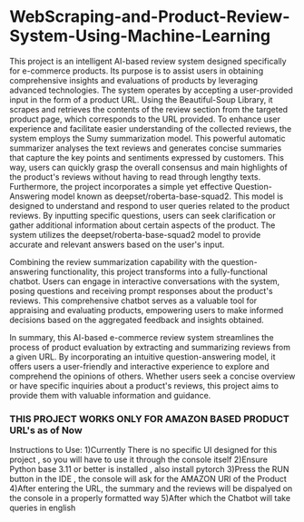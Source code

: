 # WebScraping-and-Product-Review-System-Using-Machine-Learning

This project is an intelligent AI-based review system designed specifically for e-commerce products. Its purpose is to assist users in obtaining comprehensive insights and evaluations of products by leveraging advanced technologies. The system operates by accepting a user-provided input in the form of a product URL. Using the Beautiful-Soup Library, it scrapes and retrieves the contents of the review section from the targeted product page, which corresponds to the URL provided.
To enhance user experience and facilitate easier understanding of the collected reviews, the system employs the Sumy summarization model. This powerful automatic summarizer analyses the text reviews and generates concise summaries that capture the key points and sentiments expressed by customers. This way, users can quickly grasp the overall consensus and main highlights of the product's reviews without having to read through lengthy texts.
Furthermore, the project incorporates a simple yet effective Question-Answering model known as deepset/roberta-base-squad2. This model is designed to understand and respond to user queries related to the product reviews. By inputting specific questions, users can seek clarification or gather additional information about certain aspects of the product. The system utilizes the deepset/roberta-base-squad2 model to provide accurate and relevant answers based on the user's input.

Combining the review summarization capability with the question-answering functionality, this project transforms into a fully-functional chatbot. Users can engage in interactive conversations with the system, posing questions and receiving prompt responses about the product's reviews. This comprehensive chatbot serves as a valuable tool for appraising and evaluating products, empowering users to make informed decisions based on the aggregated feedback and insights obtained.

In summary, this AI-based e-commerce review system streamlines the process of product evaluation by extracting and summarizing reviews from a given URL. By incorporating an intuitive question-answering model, it offers users a user-friendly and interactive experience to explore and comprehend the opinions of others. Whether users seek a concise overview or have specific inquiries about a product's reviews, this project aims to provide them with valuable information and guidance.

### THIS PROJECT WORKS ONLY FOR AMAZON BASED PRODUCT URL's as of Now ###

Instructions to Use:
1)Currently There is no specific UI designed for this project , so you will have to use it through the console itself 
2)Ensure Python base 3.11 or better is installed , also install pytorch 
3)Press the RUN button in the IDE , the console will ask for the AMAZON URl of the Product
4)After entering the URL, the summary and the reviews will be dispalyed on the console in a properly formatted way
5)After which the Chatbot will take queries in english
